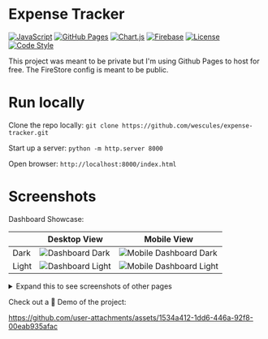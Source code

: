 # Expense Tracker

[![JavaScript](https://img.shields.io/badge/JavaScript-F7DF1E?logo=javascript&logoColor=000)](#)
[![GitHub Pages](https://img.shields.io/badge/GitHub%20Pages-121013?logo=github&logoColor=white)](#)
[![Chart.js](https://img.shields.io/badge/Chart.js-FF6384?logo=chartdotjs&logoColor=fff)](#)
[![Firebase](https://img.shields.io/badge/Firebase-039BE5?logo=Firebase&logoColor=white)](#)
[![License](https://img.shields.io/badge/license-MIT-green.svg)](https://opensource.org/licenses/MIT)
[![Code Style](https://img.shields.io/badge/code%20style-black-black.svg)](https://github.com/psf/black)

This project was meant to be private but I'm using Github Pages to host for free. The FireStore config is meant to be public.
# Run locally

Clone the repo locally:
```git clone https://github.com/wescules/expense-tracker.git```

Start up a server:
```python -m http.server 8000```

Open browser:
```http://localhost:8000/index.html```

# Screenshots

Dashboard Showcase:

| | Desktop View | Mobile View |
| --- | --- | --- |
| Dark | <img src="assets/ddark-main.png" alt="Dashboard Dark" /> | <img src="assets/mdark-main.png" alt="Mobile Dashboard Dark" /> |
| Light | <img src="assets/dlight-main.png" alt="Dashboard Light" /> | <img src="assets/mlight-main.png" alt="Mobile Dashboard Light" /> |

<details>
<summary>Expand this to see screenshots of other pages</summary>

| | Desktop View | Mobile View |
| --- | --- | --- |
| Table Dark | <img src="assets/ddark-table.png" alt="Dashboard Dark" /> | <img src="assets/mdark-table.png" alt="Mobile Dashboard Dark" /> |
| Table Light | <img src="assets/dlight-table.png" alt="Dashboard Light" /> | <img src="assets/mlight-table.png" alt="Mobile Dashboard Light" /> |
| Settings Dark | <img src="assets/ddark-settings.png" alt="Table Dark" /> | <img src="assets/mdark-settings.png" alt="Mobile Table Dark" /> |
| Settings Light | <img src="assets/dlight-settings.png" alt="Table Light" /> | <img src="assets/mlight-settings.png" alt="Mobile Table Light" /> |

</details>


Check out a 🚀 Demo of the project:

https://github.com/user-attachments/assets/1534a412-1dd6-446a-92f8-00eab935afac
